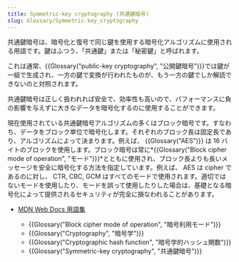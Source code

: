 ```yaml
---
title: Symmetric-key cryptography (共通鍵暗号)
slug: Glossary/Symmetric-key_cryptography
---
```

共通鍵暗号は、暗号化と復号で同じ鍵を使用する暗号化アルゴリズムに使用される用語です。鍵はふつう、「共通鍵」または「秘密鍵」と呼ばれます。

これは通常、{{Glossary("public-key cryptography", "公開鍵暗号")}}では鍵が一組で生成され、一方の鍵で変換が行われたものが、もう一方の鍵でしか解読できないのと対照されます。

共通鍵暗号は正しく扱われれば安全で、効率性も高いので、パフォーマンスに負の影響を与えずに大きなデータを暗号化するのに使用することができます。

現在使用されている共通鍵暗号アルゴリズムの多くはブロック暗号です。すなわち、データをブロック単位で暗号化します。それぞれのブロック長は固定長であり、アルゴリズムによって決まります。例えば、 {{Glossary("AES")}} は 16 バイトのブロックを使用します。ブロック暗号は常に*{{Glossary("Block cipher mode of operation", "モード")}}*とともに使用され、ブロック長よりも長いメッセージを安全に暗号化する方法を指定しています。例えば、 AES は cipher であるのに対し、 CTR, CBC, GCM はすべてのモードで使用されます。適切ではないモードを使用したり、モードを誤って使用したりした場合は、基礎となる暗号化によって提供されるセキュリティが完全に損なわれることがあります。

- [MDN Web Docs 用語集](/ja/docs/Glossary)

  - {{Glossary("Block cipher mode of operation", "暗号利用モード")}}
  - {{Glossary("Cryptography", "暗号学")}}
  - {{Glossary("Cryptographic hash function", "暗号学的ハッシュ関数")}}
  - {{Glossary("Symmetric-key cryptography", "共通鍵暗号")}}
